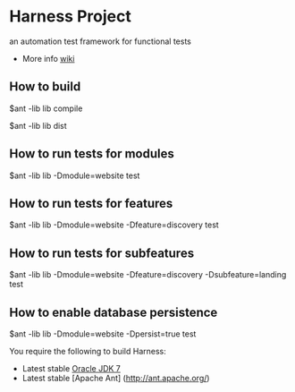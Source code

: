 # Harness Project

an automation test framework for functional tests

* More info  [wiki](https://github.com/Flipkart/harness/wiki)

## How to build

$ant -lib lib compile

$ant -lib lib dist

## How to run tests for modules

$ant -lib lib -Dmodule=website test

## How to run tests for features

$ant -lib lib -Dmodule=website -Dfeature=discovery test

## How to run tests for subfeatures

$ant -lib lib -Dmodule=website -Dfeature=discovery -Dsubfeature=landing test

## How to enable database persistence

$ant -lib lib -Dmodule=website -Dpersist=true test


You require the following to build Harness:

* Latest stable [Oracle JDK 7](http://www.oracle.com/technetwork/java/)
* Latest stable [Apache Ant] (http://ant.apache.org/)

